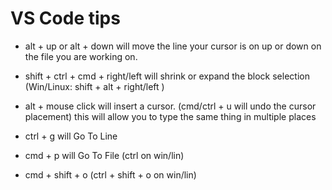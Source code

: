 # VS Code tips

- alt + up or alt + down will move the line your cursor is on up or down on the file you are working on.

- shift + ctrl + cmd + right/left will shrink or expand the block selection (Win/Linux: shift + alt + right/left )

- alt + mouse click will insert a cursor. (cmd/ctrl + u will undo the cursor placement) this will allow you to type the same thing in multiple places

- ctrl + g will Go To Line

- cmd + p will Go To File (ctrl on win/lin)

- cmd + shift + o (ctrl + shift + o on win/lin)
